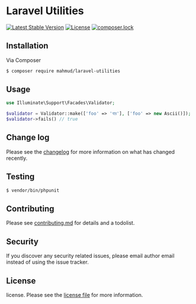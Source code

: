 # Laravel Utilities

[![Latest Stable Version](https://poser.pugx.org/mahmud/laravel-utilities/v/stable)](https://packagist.org/packages/mahmud/laravel-utilities)
[![License](https://poser.pugx.org/mahmud/laravel-utilities/license)](https://packagist.org/packages/mahmud/laravel-utilities)
[![composer.lock](https://poser.pugx.org/mahmud/laravel-utilities/composerlock)](https://packagist.org/packages/mahmud/laravel-utilities)

## Installation

Via Composer

``` bash
$ composer require mahmud/laravel-utilities
```

## Usage

```php
use Illuminate\Support\Facades\Validator;

$validator = Validator::make(['foo' => 'বার'], ['foo' => new Ascii()]);
$validator->fails() // true
```

## Change log

Please see the [changelog](changelog.md) for more information on what has changed recently.

## Testing

``` bash
$ vendor/bin/phpunit
```

## Contributing

Please see [contributing.md](contributing.md) for details and a todolist.

## Security

If you discover any security related issues, please email author email instead of using the issue tracker.

## License

license. Please see the [license file](license.md) for more information.
